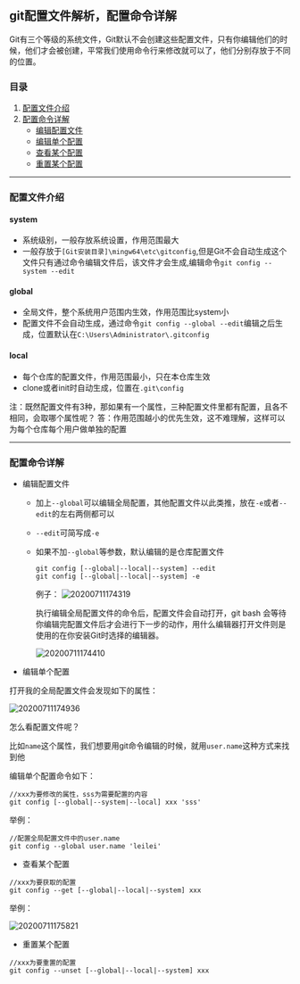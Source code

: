 ## git配置文件解析，配置命令详解

Git有三个等级的系统文件，Git默认不会创建这些配置文件，只有你编辑他们的时候，他们才会被创建，平常我们使用命令行来修改就可以了，他们分别存放于不同的位置。

### 目录
1. [配置文件介绍](#1)
2. [配置命令详解](#2)
   - [编辑配置文件](#21)
   - [编辑单个配置](#22)
   - [查看某个配置](#23)
   - [重置某个配置](#24)
---
### <a id='1'>配置文件介绍</a>

#### system
- 系统级别，一般存放系统设置，作用范围最大
- 一般存放于`[Git安装目录]\mingw64\etc\gitconfig`,但是Git不会自动生成这个文件只有通过命令编辑文件后，该文件才会生成,编辑命令`git config --system --edit`

#### global
- 全局文件，整个系统用户范围内生效，作用范围比system小
- 配置文件不会自动生成，通过命令`git config --global --edit`编辑之后生成，位置默认在`C:\Users\Administrator\.gitconfig`

#### local
- 每个仓库的配置文件，作用范围最小，只在本仓库生效
- clone或者init时自动生成，位置在`.git\config`

注：既然配置文件有3种，那如果有一个属性，三种配置文件里都有配置，且各不相同，会取哪个属性呢？
答：作用范围越小的优先生效，这不难理解，这样可以为每个仓库每个用户做单独的配置

---
### <a id='2'>配置命令详解</a>

- <a id='21'>编辑配置文件</a>
  - 加上`--global`可以编辑全局配置，其他配置文件以此类推，放在`-e`或者`--edit`的左右两侧都可以
  - `--edit`可简写成`-e`
  - 如果不加`--global`等参数，默认编辑的是仓库配置文件
    ```
    git config [--global|--local|--system] --edit
    git config [--global|--local|--system] -e
    ```

    例子：
    ![20200711174319](https://cdn.jsdelivr.net/gh/leiyu1997/PicBed@master/blogs/pictures/20200711174319.png)

    执行编辑全局配置文件的命令后，配置文件会自动打开，git bash 会等待你编辑完配置文件后才会进行下一步的动作，用什么编辑器打开文件则是使用的在你安装Git时选择的编辑器。

    ![20200711174410](https://cdn.jsdelivr.net/gh/leiyu1997/PicBed@master/blogs/pictures/20200711174410.png)

- <a id='22'>编辑单个配置</a>

打开我的全局配置文件会发现如下的属性：

![20200711174936](https://cdn.jsdelivr.net/gh/leiyu1997/PicBed@master/blogs/pictures/20200711174936.png)

怎么看配置文件呢？

比如`name`这个属性，我们想要用git命令编辑的时候，就用`user.name`这种方式来找到他

编辑单个配置命令如下：

```
//xxx为要修改的属性，sss为需要配置的内容
git config [--global|--system|--local] xxx 'sss'
```
举例：

```
//配置全局配置文件中的user.name
git config --global user.name 'leilei'
```

- <a id='23'>查看某个配置</a>

```
//xxx为要获取的配置
git config --get [--global|--local|--system] xxx
```

举例：

![20200711175821](https://cdn.jsdelivr.net/gh/leiyu1997/PicBed@master/blogs/pictures/20200711175821.png)

- <a id='24'>重置某个配置</a>

```
//xxx为要重置的配置
git config --unset [--global|--local|--system] xxx
```